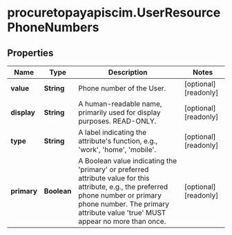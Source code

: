# procuretopayapiscim.UserResourcePhoneNumbers

## Properties

Name | Type | Description | Notes
------------ | ------------- | ------------- | -------------
**value** | **String** | Phone number of the User. | [optional] [readonly] 
**display** | **String** | A human-readable name, primarily used for display purposes.  READ-ONLY. | [optional] [readonly] 
**type** | **String** | A label indicating the attribute&#39;s function, e.g., &#39;work&#39;, &#39;home&#39;, &#39;mobile&#39;. | [optional] [readonly] 
**primary** | **Boolean** | A Boolean value indicating the &#39;primary&#39; or preferred attribute value for this attribute, e.g., the preferred phone number or primary phone number.  The primary attribute value &#39;true&#39; MUST appear no more than once. | [optional] [readonly] 


